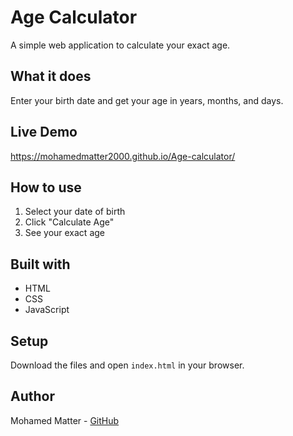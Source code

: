
# Age Calculator

A simple web application to calculate your exact age.

## What it does

Enter your birth date and get your age in years, months, and days.

## Live Demo

https://mohamedmatter2000.github.io/Age-calculator/

## How to use

1. Select your date of birth
2. Click "Calculate Age" 
3. See your exact age

## Built with

- HTML
- CSS  
- JavaScript

## Setup

Download the files and open `index.html` in your browser.

## Author

Mohamed Matter - [GitHub](https://github.com/mohamedmatter2000)
